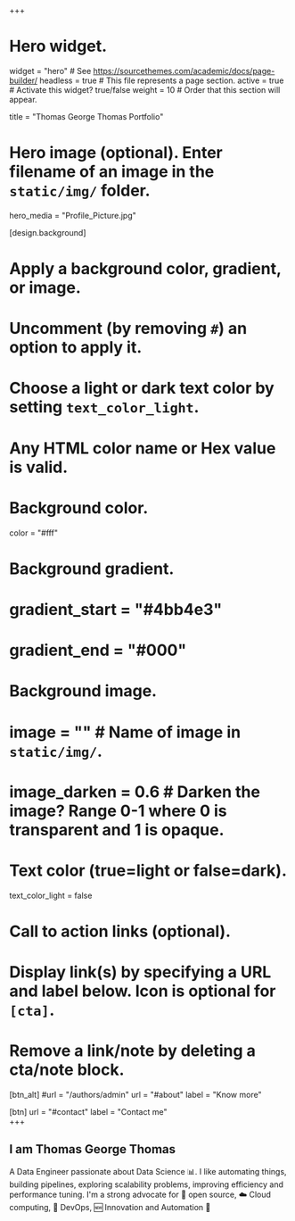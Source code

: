 +++
# Hero widget.
widget = "hero"  # See https://sourcethemes.com/academic/docs/page-builder/
headless = true  # This file represents a page section.
active = true  # Activate this widget? true/false
weight = 10  # Order that this section will appear.

title = "Thomas George Thomas Portfolio"

# Hero image (optional). Enter filename of an image in the `static/img/` folder.
hero_media = "Profile_Picture.jpg"

[design.background]
  # Apply a background color, gradient, or image.
  #   Uncomment (by removing `#`) an option to apply it.
  #   Choose a light or dark text color by setting `text_color_light`.
  #   Any HTML color name or Hex value is valid.

  # Background color.
  color = "#fff"
  
  # Background gradient.
  # gradient_start = "#4bb4e3"
  # gradient_end = "#000"
  
  # Background image.
  # image = ""  # Name of image in `static/img/`.
  # image_darken = 0.6  # Darken the image? Range 0-1 where 0 is transparent and 1 is opaque.

  # Text color (true=light or false=dark).
  text_color_light = false

# Call to action links (optional).
#   Display link(s) by specifying a URL and label below. Icon is optional for `[cta]`.
#   Remove a link/note by deleting a cta/note block.
[btn_alt]
  #url = "/authors/admin"
  url = "#about"
  label = "Know more"
  
[btn]
  url = "#contact"
  label = "Contact me"  	
+++
## I am **Thomas George Thomas**

A Data Engineer passionate about Data Science 📊. I like automating things, building pipelines, exploring scalability problems, improving efficiency and performance tuning. I'm a strong advocate for 📜 open source, ☁️ Cloud computing, 🚀 DevOps, 🆕 Innovation and Automation 🤖